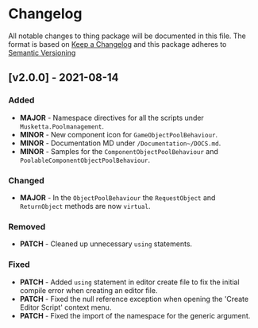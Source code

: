 # Changelog

All notable changes to thing package will be documented in this file.
The format is based on [Keep a Changelog](https://keepachangelog.com/en/1.0.0/) and this package adheres to [Semantic Versioning](https://semver.org/)

## [v2.0.0] - 2021-08-14

### Added

- **MAJOR** - Namespace directives for all the scripts under `Musketta.Poolmanagement`.
- **MINOR** - New component icon for `GameObjectPoolBehaviour`.
- **MINOR** - Documentation MD under `/Documentation~/DOCS.md`.
- **MINOR** - Samples for the `ComponentObjectPoolBehaviour` and `PoolableComponentObjectPoolBehaviour`.

### Changed

- **MAJOR** - In the `ObjectPoolBehaviour` the `RequestObject` and `ReturnObject` methods are now `virtual`.

### Removed

- **PATCH** - Cleaned up unnecessary `using` statements.

### Fixed

- **PATCH** - Added `using` statement in editor create file to fix the initial compile error when creating an editor file.
- **PATCH** - Fixed the null reference exception when opening the 'Create Editor Script' context menu.
- **PATCH** - Fixed the import of the namespace for the generic argument.
